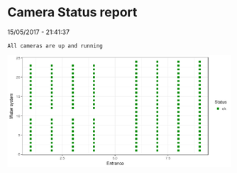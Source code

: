 Camera Status report
================
15/05/2017 - 21:41:37

    All cameras are up and running

![](camreport_files/figure-markdown_github/unnamed-chunk-2-1.png)

